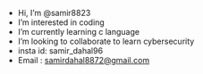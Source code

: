 -  Hi, I’m @samir8823
-  I’m interested in coding
-  I’m currently learning c language
-  I’m looking to collaborate to learn cybersecurity
-  insta id: samir_dahal96
- Email : samirdahal8872@gmail.com

<!---
samir8823/samir8823 is a ✨ special ✨ repository because its `README.md` (this file) appears on your GitHub profile.
You can click the Preview link to take a look at your changes.
--->
